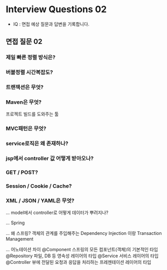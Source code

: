 # Interview Questions 02
* IQ : 면접 예상 질문과 답변을 기록합니다.

## 면접 질문 02

### 제일 빠른 정렬 방식은?

### 버블정렬 시간복잡도?

### 트랜잭션은 무엇?

### Maven은 무엇?
프로젝트 빌드를 도와주는 툴

### MVC패턴은 무엇?

### service로직은 왜 존재하나?

### jsp에서 controller 값 어떻게 받아오나?

### GET / POST?

### Session / Cookie / Cache?

### XML / JSON / YAML은 무엇?



... model에서 controller로 어떻게 데이터가 뿌려지나?


... Spring

... 왜 스프링?
객체의 관계를 주입해주는 Dependency Injection 이랑 Transaction Management

... 어노테이션 차이
@Component	스프링의 모든 컴포넌트(객체)의 기본적인 타입
@Repository	파일, DB 등 영속성 레이어의 타입
@Service	서비스 레이어의 타입
@Controller	뷰에 전달된 요청과 응답을 처리하는 프레젠테이션 레이어의 타입